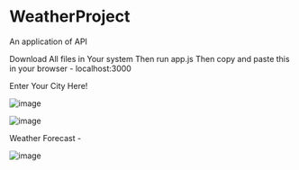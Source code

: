 # WeatherProject
An application of API

Download All files in Your system
Then run app.js
Then copy and paste this in your browser  - localhost:3000

Enter Your City Here!

![image](https://user-images.githubusercontent.com/84848073/187041088-deb0f85a-7ca5-49ee-8998-fd7067558953.png)

![image](https://user-images.githubusercontent.com/84848073/187041140-cbcf347a-ae48-4009-8f53-a20a9e9f6b8a.png)


Weather Forecast - 

![image](https://user-images.githubusercontent.com/84848073/187041169-b1218e06-6fb4-4299-8223-331d302802ae.png)


